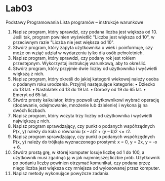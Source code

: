 # Lab03
Podstawy Programowania
Lista programów – instrukcje warunkowe
1. Napisz program, który sprawdzi, czy podana liczba jest większa od 10. Jeśli tak,
program powinien wyświetlić "Liczba jest większa od 10", w przeciwnym razie "Liczba
nie jest większa od 10".
2. Stwórz program, który zapyta użytkownika o wiek i poinformuje, czy może on wziąć
udział w wydarzeniu tylko dla osób pełnoletnich.
3. Napisz program, który sprawdzi, czy podany rok jest rokiem przestępnym. Wykorzystaj
instrukcję warunkową, aby to określić.
4. Stwórz program, który przyjmie dwie liczby od użytkownika i wyświetli większą z nich.
5. Napisz program, który określi do jakiej kategorii wiekowej należy osoba o podanym
roku urodzenia. Przyjmij następujące kategorie:
• Dziecko do 13 lat.
• Nastolatek od 13 do 19 lat.
• Dorosły od 19 do 65 lat.
• Emeryt od 65 lat.
6. Stwórz prosty kalkulator, który pozwoli użytkownikowi wybrać operację (dodawanie,
odejmowanie, mnożenie lub dzielenie) i wykona ją na dwóch liczbach.
7. Napisz program, który wczyta trzy liczby od użytkownika i wyświetli największą z nich.
8. Napisz program sprawdzający, czy punkt o podanych współrzędnych P(x, y) należy do
koła o równaniu (x – a)2 + (y – b)2 <= r2.
9. Napisz program sprawdzający, czy punkt o podanych współrzędnych P(x, y) należy do
trójkąta wyznaczonego prostymi: x = 0, y = 2x, y = -x + 6.
10. Stwórz prostą grę, w której komputer losuje liczbę od 1 do 100, a użytkownik musi
zgadnąć ją w jak najmniejszej liczbie prób. Użytkownik po podaniu liczby powinien
otrzymać komunikat, czy podana przez niego liczba jest większa czy mniejsza od
wylosowanej przez komputer.
11. Napisz metody wykonujące powyższe zadania.
